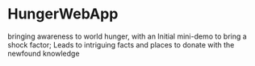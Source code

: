 # HungerWebApp
bringing awareness to world hunger, with an
Initial mini-demo to bring a shock factor;
Leads to intriguing facts and places to donate with the newfound knowledge
